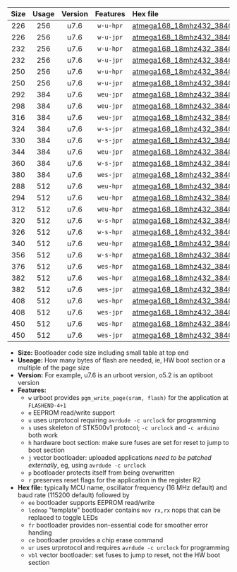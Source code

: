 |Size|Usage|Version|Features|Hex file|
|:-:|:-:|:-:|:-:|:--|
|226|256|u7.6|`w-u-hpr`|[atmega168_18mhz432_38400bps_ur.hex](https://raw.githubusercontent.com/stefanrueger/urboot/main//atmega168_18mhz432_38400bps_ur.hex)|
|226|256|u7.6|`w-u-jpr`|[atmega168_18mhz432_38400bps_ur_vbl.hex](https://raw.githubusercontent.com/stefanrueger/urboot/main//atmega168_18mhz432_38400bps_ur_vbl.hex)|
|232|256|u7.6|`w-u-hpr`|[atmega168_18mhz432_38400bps_lednop_ur.hex](https://raw.githubusercontent.com/stefanrueger/urboot/main//atmega168_18mhz432_38400bps_lednop_ur.hex)|
|232|256|u7.6|`w-u-jpr`|[atmega168_18mhz432_38400bps_lednop_ur_vbl.hex](https://raw.githubusercontent.com/stefanrueger/urboot/main//atmega168_18mhz432_38400bps_lednop_ur_vbl.hex)|
|250|256|u7.6|`w-u-hpr`|[atmega168_18mhz432_38400bps_lednop_fr_ur.hex](https://raw.githubusercontent.com/stefanrueger/urboot/main//atmega168_18mhz432_38400bps_lednop_fr_ur.hex)|
|250|256|u7.6|`w-u-jpr`|[atmega168_18mhz432_38400bps_lednop_fr_ur_vbl.hex](https://raw.githubusercontent.com/stefanrueger/urboot/main//atmega168_18mhz432_38400bps_lednop_fr_ur_vbl.hex)|
|292|384|u7.6|`weu-jpr`|[atmega168_18mhz432_38400bps_ee_ur_vbl.hex](https://raw.githubusercontent.com/stefanrueger/urboot/main//atmega168_18mhz432_38400bps_ee_ur_vbl.hex)|
|298|384|u7.6|`weu-jpr`|[atmega168_18mhz432_38400bps_ee_lednop_ur_vbl.hex](https://raw.githubusercontent.com/stefanrueger/urboot/main//atmega168_18mhz432_38400bps_ee_lednop_ur_vbl.hex)|
|316|384|u7.6|`weu-jpr`|[atmega168_18mhz432_38400bps_ee_lednop_fr_ur_vbl.hex](https://raw.githubusercontent.com/stefanrueger/urboot/main//atmega168_18mhz432_38400bps_ee_lednop_fr_ur_vbl.hex)|
|324|384|u7.6|`w-s-jpr`|[atmega168_18mhz432_38400bps_vbl.hex](https://raw.githubusercontent.com/stefanrueger/urboot/main//atmega168_18mhz432_38400bps_vbl.hex)|
|330|384|u7.6|`w-s-jpr`|[atmega168_18mhz432_38400bps_lednop_vbl.hex](https://raw.githubusercontent.com/stefanrueger/urboot/main//atmega168_18mhz432_38400bps_lednop_vbl.hex)|
|344|384|u7.6|`weu-jpr`|[atmega168_18mhz432_38400bps_ee_lednop_fr_ce_ur_vbl.hex](https://raw.githubusercontent.com/stefanrueger/urboot/main//atmega168_18mhz432_38400bps_ee_lednop_fr_ce_ur_vbl.hex)|
|360|384|u7.6|`w-s-jpr`|[atmega168_18mhz432_38400bps_lednop_fr_vbl.hex](https://raw.githubusercontent.com/stefanrueger/urboot/main//atmega168_18mhz432_38400bps_lednop_fr_vbl.hex)|
|380|384|u7.6|`wes-jpr`|[atmega168_18mhz432_38400bps_ee_vbl.hex](https://raw.githubusercontent.com/stefanrueger/urboot/main//atmega168_18mhz432_38400bps_ee_vbl.hex)|
|288|512|u7.6|`weu-hpr`|[atmega168_18mhz432_38400bps_ee_ur.hex](https://raw.githubusercontent.com/stefanrueger/urboot/main//atmega168_18mhz432_38400bps_ee_ur.hex)|
|294|512|u7.6|`weu-hpr`|[atmega168_18mhz432_38400bps_ee_lednop_ur.hex](https://raw.githubusercontent.com/stefanrueger/urboot/main//atmega168_18mhz432_38400bps_ee_lednop_ur.hex)|
|312|512|u7.6|`weu-hpr`|[atmega168_18mhz432_38400bps_ee_lednop_fr_ur.hex](https://raw.githubusercontent.com/stefanrueger/urboot/main//atmega168_18mhz432_38400bps_ee_lednop_fr_ur.hex)|
|320|512|u7.6|`w-s-hpr`|[atmega168_18mhz432_38400bps.hex](https://raw.githubusercontent.com/stefanrueger/urboot/main//atmega168_18mhz432_38400bps.hex)|
|326|512|u7.6|`w-s-hpr`|[atmega168_18mhz432_38400bps_lednop.hex](https://raw.githubusercontent.com/stefanrueger/urboot/main//atmega168_18mhz432_38400bps_lednop.hex)|
|340|512|u7.6|`weu-hpr`|[atmega168_18mhz432_38400bps_ee_lednop_fr_ce_ur.hex](https://raw.githubusercontent.com/stefanrueger/urboot/main//atmega168_18mhz432_38400bps_ee_lednop_fr_ce_ur.hex)|
|356|512|u7.6|`w-s-hpr`|[atmega168_18mhz432_38400bps_lednop_fr.hex](https://raw.githubusercontent.com/stefanrueger/urboot/main//atmega168_18mhz432_38400bps_lednop_fr.hex)|
|376|512|u7.6|`wes-hpr`|[atmega168_18mhz432_38400bps_ee.hex](https://raw.githubusercontent.com/stefanrueger/urboot/main//atmega168_18mhz432_38400bps_ee.hex)|
|382|512|u7.6|`wes-hpr`|[atmega168_18mhz432_38400bps_ee_lednop.hex](https://raw.githubusercontent.com/stefanrueger/urboot/main//atmega168_18mhz432_38400bps_ee_lednop.hex)|
|382|512|u7.6|`wes-jpr`|[atmega168_18mhz432_38400bps_ee_lednop_vbl.hex](https://raw.githubusercontent.com/stefanrueger/urboot/main//atmega168_18mhz432_38400bps_ee_lednop_vbl.hex)|
|408|512|u7.6|`wes-hpr`|[atmega168_18mhz432_38400bps_ee_lednop_fr.hex](https://raw.githubusercontent.com/stefanrueger/urboot/main//atmega168_18mhz432_38400bps_ee_lednop_fr.hex)|
|408|512|u7.6|`wes-jpr`|[atmega168_18mhz432_38400bps_ee_lednop_fr_vbl.hex](https://raw.githubusercontent.com/stefanrueger/urboot/main//atmega168_18mhz432_38400bps_ee_lednop_fr_vbl.hex)|
|450|512|u7.6|`wes-hpr`|[atmega168_18mhz432_38400bps_ee_lednop_fr_ce.hex](https://raw.githubusercontent.com/stefanrueger/urboot/main//atmega168_18mhz432_38400bps_ee_lednop_fr_ce.hex)|
|450|512|u7.6|`wes-jpr`|[atmega168_18mhz432_38400bps_ee_lednop_fr_ce_vbl.hex](https://raw.githubusercontent.com/stefanrueger/urboot/main//atmega168_18mhz432_38400bps_ee_lednop_fr_ce_vbl.hex)|

- **Size:** Bootloader code size including small table at top end
- **Useage:** How many bytes of flash are needed, ie, HW boot section or a multiple of the page size
- **Version:** For example, u7.6 is an urboot version, o5.2 is an optiboot version
- **Features:**
  + `w` urboot provides `pgm_write_page(sram, flash)` for the application at `FLASHEND-4+1`
  + `e` EEPROM read/write support
  + `u` uses urprotocol requiring `avrdude -c urclock` for programming
  + `s` uses skeleton of STK500v1 protocol; `-c urclock` and `-c arduino` both work
  + `h` hardware boot section: make sure fuses are set for reset to jump to boot section
  + `j` vector bootloader: uploaded applications *need to be patched externally*, eg, using `avrdude -c urclock`
  + `p` bootloader protects itself from being overwritten
  + `r` preserves reset flags for the application in the register R2
- **Hex file:** typically MCU name, oscillator frequency (16 MHz default) and baud rate (115200 default) followed by
  + `ee` bootloader supports EEPROM read/write
  + `lednop` "template" bootloader contains `mov rx,rx` nops that can be replaced to toggle LEDs
  + `fr` bootloader provides non-essential code for smoother error handing
  + `ce` bootloader provides a chip erase command
  + `ur` uses urprotocol and requires `avrdude -c urclock` for programming
  + `vbl` vector bootloader: set fuses to jump to reset, not the HW boot section
